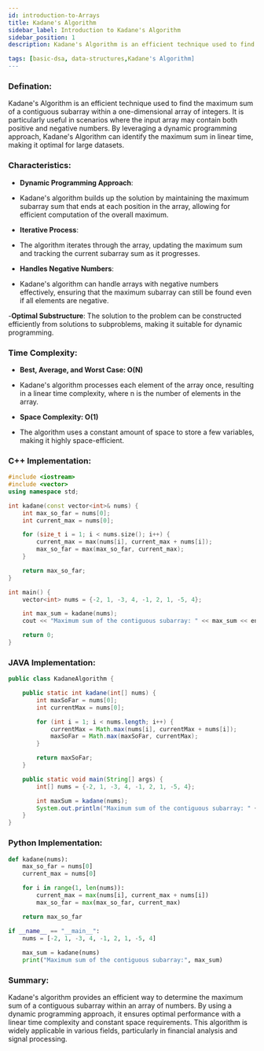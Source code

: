 ```yaml
---
id: introduction-to-Arrays
title: Kadane's Algorithm
sidebar_label: Introduction to Kadane's Algorithm
sidebar_position: 1
description: Kadane's Algorithm is an efficient technique used to find the maximum sum of a contiguous subarray within a one-dimensional array of integers. It is particularly useful in scenarios where the input array may contain both positive and negative numbers. By leveraging a dynamic programming approach, Kadane's Algorithm can identify the maximum sum in linear time, making it optimal for large datasets.

tags: [basic-dsa, data-structures,Kadane's Algorithm]
---
```



### Defination:

Kadane's Algorithm is an efficient technique used to find the maximum sum of a contiguous subarray within a one-dimensional array of integers. It is particularly useful in scenarios where the input array may contain both positive and negative numbers. By leveraging a dynamic programming approach, Kadane's Algorithm can identify the maximum sum in linear time, making it optimal for large datasets.

### Characteristics:

- **Dynamic Programming Approach**:
- Kadane's algorithm builds up the solution by maintaining the maximum subarray sum that ends at each position in the array, allowing for efficient computation of the overall maximum.

- **Iterative Process**:
- The algorithm iterates through the array, updating the maximum sum and tracking the current subarray sum as it progresses.

- **Handles Negative Numbers**:
- Kadane's algorithm can handle arrays with negative numbers effectively, ensuring that the maximum subarray can still be found even if all elements are negative.

-**Optimal Substructure**:
The solution to the problem can be constructed efficiently from solutions to subproblems, making it suitable for dynamic programming.

### Time Complexity:

- **Best, Average, and Worst Case: O(N)**  
 - Kadane's algorithm processes each element of the array once, resulting in a linear time complexity, where n is the number of elements in the array.

- **Space Complexity: O(1)**  
- The algorithm uses a constant amount of space to store a few variables, making it highly space-efficient.


### C++ Implementation:

```cpp
#include <iostream>
#include <vector>
using namespace std;

int kadane(const vector<int>& nums) {
    int max_so_far = nums[0];
    int current_max = nums[0];

    for (size_t i = 1; i < nums.size(); i++) {
        current_max = max(nums[i], current_max + nums[i]);
        max_so_far = max(max_so_far, current_max);
    }

    return max_so_far;
}

int main() {
    vector<int> nums = {-2, 1, -3, 4, -1, 2, 1, -5, 4};

    int max_sum = kadane(nums);
    cout << "Maximum sum of the contiguous subarray: " << max_sum << endl;

    return 0;
}

```

### JAVA Implementation:

```java
public class KadaneAlgorithm {

    public static int kadane(int[] nums) {
        int maxSoFar = nums[0];
        int currentMax = nums[0];

        for (int i = 1; i < nums.length; i++) {
            currentMax = Math.max(nums[i], currentMax + nums[i]);
            maxSoFar = Math.max(maxSoFar, currentMax);
        }

        return maxSoFar;
    }

    public static void main(String[] args) {
        int[] nums = {-2, 1, -3, 4, -1, 2, 1, -5, 4};

        int maxSum = kadane(nums);
        System.out.println("Maximum sum of the contiguous subarray: " + maxSum);
    }
}

```

### Python Implementation:
```py
def kadane(nums):
    max_so_far = nums[0]
    current_max = nums[0]

    for i in range(1, len(nums)):
        current_max = max(nums[i], current_max + nums[i])
        max_so_far = max(max_so_far, current_max)

    return max_so_far

if __name__ == "__main__":
    nums = [-2, 1, -3, 4, -1, 2, 1, -5, 4]
    
    max_sum = kadane(nums)
    print("Maximum sum of the contiguous subarray:", max_sum)

```

### Summary:

Kadane's algorithm provides an efficient way to determine the maximum sum of a contiguous subarray within an array of numbers. By using a dynamic programming approach, it ensures optimal performance with a linear time complexity and constant space requirements. This algorithm is widely applicable in various fields, particularly in financial analysis and signal processing.
